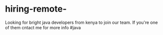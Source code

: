 # hiring-remote-
Looking for bright java developers from kenya to join our team. If you're one of them cntact me for more info
#java

